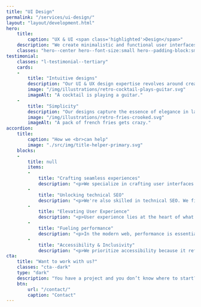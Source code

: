 ```yaml
---
title: "UI Design"
permalink: "/services/ui-design/"
layout: "layout/development.html"
hero:
    title:
        caption: "UX & UI <span class='highlighted'>Design</span>"
    description: "We create minimalistic and functional user interfaces."
    classes: "hero--center hero--font-size:small hero--padding-block:small"
testimonial:
    classes: "l-testimonial--tertiary"
    cards:
    -
        title: "Intuitive designs"
        description: "Our UI & UX design expertise revolves around creating digital spaces that users love to explore. We specialize in crafting intuitive interfaces that guide users effortlessly through every interaction."
        image: "/img/illustrations/retro-cocktail-plays-guitar.svg"
        imageAlt: "A cocktail is playing a guitar."
    -
        title: "Simplicity"
        description: "Our designs capture the essence of elegance in layouts and simplicity in navigation, all working harmoniously to elevate user satisfaction."
        image: "/img/illustrations/retro-fries-crooked.svg"
        imageAlt: "A pack of french fries gets crazy."
accordion:
    title:
        caption: "How we <br>can help"
        image: "./src/img/title-helper-primary.svg"
    blocks:
    -
        title: null
        items:
        -
            title: "Crafting seamless experiences"
            description: "<p>We specialize in crafting user interfaces that are both straightforward and robust. Our designs are tailored for user-friendliness, ensuring a smooth and effortless journey for every visitor.</p>"
        -
            title: "Unlocking technical SEO"
            description: "<p>We're also skilled in technical SEO. We fine-tune websites with precision to boost their visibility on search engines. Whether it's tweaking the structure or optimizing the code, we're all about making your site easier to find.</p>"
        -
            title: "Elevating User Experience"
            description: "<p>User experience lies at the heart of what we do. Armed with an arsenal of user-centric design patterns. Our goal is to make every interaction intuitive and gratifying.</p>"
        -
            title: "Fueling performance"
            description: "<p>In the modern web, performance is essential. We optimize your site or application for the needs of the end-user. We don't add bloat and follow current practices.</p>"
        -
            title: "Accessibility & Inclusivity"
            description: "<p>We prioritize accessibility because it reflects our belief in equal opportunities for all users. If needed we follow the WCAG standard.</p>"
cta:
    title: "Want to work with us?"
    classes: "cta--dark"
    type: "dark"
    description: "You have a project and you don’t know where to start? Feel free to contact us to discuss you project’s details. Maybe we can help you."
    btn:
        url: "/contact/"
        caption: "Contact"
---
```

